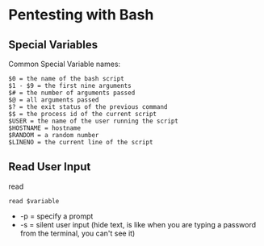 # Pentesting with Bash

## Special Variables

Common Special Variable names:

```text
$0 = the name of the bash script
$1 - $9 = the first nine arguments
$# = the number of arguments passed 
$@ = all arguments passed
$? = the exit status of the previous command
$$ = the process id of the current script
$USER = the name of the user running the script
$HOSTNAME = hostname
$RANDOM = a random number
$LINENO = the current line of the script
```

## Read User Input

read

```text
read $variable
```

* -p = specify a prompt
* -s = silent user input \(hide text, is like when you are typing a password from the terminal, you can't see it\)


